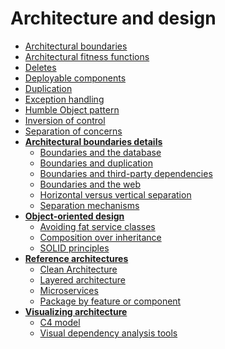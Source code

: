 <!-- generated by markdown-notes-tree -->

# Architecture and design

<!-- optional markdown-notes-tree directory description starts here -->

<!-- optional markdown-notes-tree directory description ends here -->

-   [Architectural boundaries](Architectural-boundaries.md)
-   [Architectural fitness functions](Architectural-fitness-functions.md)
-   [Deletes](Deletes.md)
-   [Deployable components](Deployable-components.md)
-   [Duplication](Duplication.md)
-   [Exception handling](Exception-handling.md)
-   [Humble Object pattern](Humble-Object-pattern.md)
-   [Inversion of control](Inversion-of-control.md)
-   [Separation of concerns](Separation-of-concerns.md)
-   [**Architectural boundaries details**](architectural-boundaries-details/README.md)
    -   [Boundaries and the database](architectural-boundaries-details/Boundaries-database.md)
    -   [Boundaries and duplication](architectural-boundaries-details/Boundaries-duplication.md)
    -   [Boundaries and third-party dependencies](architectural-boundaries-details/Boundaries-third-party-dependencies.md)
    -   [Boundaries and the web](architectural-boundaries-details/Boundaries-web.md)
    -   [Horizontal versus vertical separation](architectural-boundaries-details/Horizontal-vertical-separation.md)
    -   [Separation mechanisms](architectural-boundaries-details/Separation-mechanisms.md)
-   [**Object-oriented design**](oo-design/README.md)
    -   [Avoiding fat service classes](oo-design/Avoiding-fat-service-classes.md)
    -   [Composition over inheritance](oo-design/Composition-over-inheritance.md)
    -   [SOLID principles](oo-design/SOLID-principles.md)
-   [**Reference architectures**](reference-architectures/README.md)
    -   [Clean Architecture](reference-architectures/Clean-Architecture.md)
    -   [Layered architecture](reference-architectures/Layered-architecture.md)
    -   [Microservices](reference-architectures/Microservices.md)
    -   [Package by feature or component](reference-architectures/Package-by-feature-or-component.md)
-   [**Visualizing architecture**](visualizing-architecture/README.md)
    -   [C4 model](visualizing-architecture/C4-model.md)
    -   [Visual dependency analysis tools](visualizing-architecture/Dependency-analysis-tools.md)
